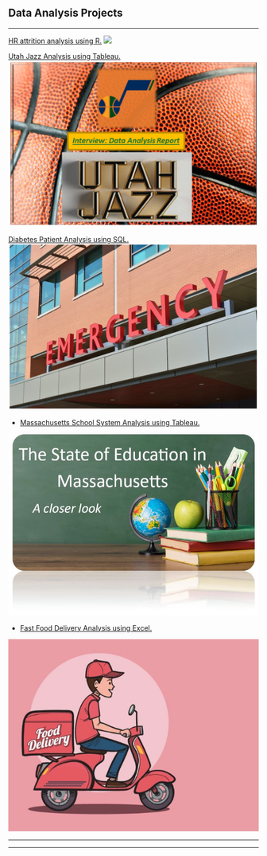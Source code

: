 ## Data Analysis Projects

---

[HR attrition analysis using R.](https://www.linkedin.com/pulse/analyzing-employee-attrition-using-r-jon-ekroth%3FtrackingId=HwnsDsm8Sh%252B9Kd5IV%252FOfjA%253D%253D/?trackingId=HwnsDsm8Sh%2B9Kd5IV%2FOfjA%3D%3D)
<img src="pdf/Top Photo person leaving2.jpg?raw=true"/>


[Utah Jazz Analysis using Tableau.](https://www.linkedin.com/pulse/interview-data-analyst-report-utah-jazz-jon-ekroth)
<img src="images/Top 16x9.png?raw=true"/>

[Diabetes Patient Analysis using SQL.](https://www.linkedin.com/posts/jon-ekroth-3b57b634_sql-hospital-dataanalytics-activity-7070775504189935616-ITgG?utm_source=share&utm_medium=member_desktop)
<img src="images/emergency.png?raw=true"/>

- [Massachusetts School System Analysis using Tableau.](https://www.linkedin.com/posts/jonekroth_tableau-project-analysis-activity-7067904985077800961-KG_3?utm_source=share&utm_medium=member_desktop)
<img src="images/chalk_board.jpg?raw=true"/>

- [Fast Food Delivery Analysis using Excel.](https://www.linkedin.com/posts/jon-ekroth-3b57b634_activity-7062471934411714560-ehwj?utm_source=share&utm_medium=member_desktop)
<img src="images/small_food7.jpg?raw=true"/>

---

---



<!--this is how you hide text -->
